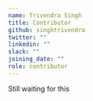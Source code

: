 ```yaml
---
name: Trivendra Singh
title: Contributor
github: singhtrivendra
twitter: ""
linkedin: ""
slack: ""
joining_date: ""
role: contributor
---
```


Still waiting for this
